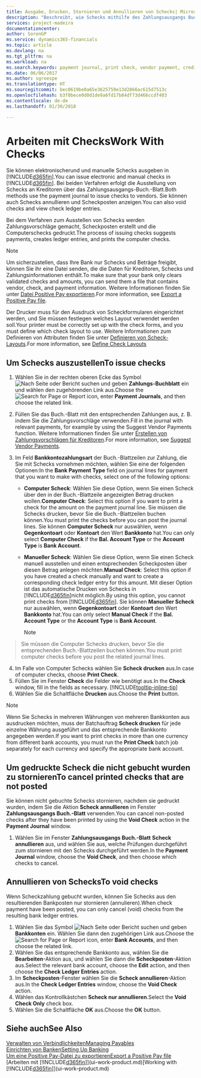 ```yaml
---
title: Ausgabe, Drucken, Stornieren und Annullieren von Schecks| Microsoft Docs
description: "Beschreibt, wie Schecks mithilfe des Zahlungsausgangs Buch.-Blattes, ausgegeben, gedruckt oder annulliert werden oder wie Check-Sachposteneinträge in Finance and Operations, Business edition angezeigt werden."
services: project-madeira
documentationcenter: 
author: SorenGP
ms.service: dynamics365-financials
ms.topic: article
ms.devlang: na
ms.tgt_pltfrm: na
ms.workload: na
ms.search.keywords: payment journal, print check, vendor payment, creditor, debt, balance due, AP
ms.date: 06/06/2017
ms.author: sgroespe
ms.translationtype: HT
ms.sourcegitcommit: bec0619be0a65e3625759e13d2866ac615d7513c
ms.openlocfilehash: b3f8bece0d0d1de9a6fd17b84df73d466ccdf403
ms.contentlocale: de-de
ms.lasthandoff: 01/30/2018

---
```

# <a name="work-with-checks"></a><span data-ttu-id="7f44d-103">Arbeiten mit Checks</span><span class="sxs-lookup"><span data-stu-id="7f44d-103">Work With Checks</span></span>
<span data-ttu-id="7f44d-104">Sie können elektronischerund und manuelle Schecks ausgeben in [!INCLUDE[d365fin](includes/d365fin_md.md)].</span><span class="sxs-lookup"><span data-stu-id="7f44d-104">You can issue electronic and manual checks in [!INCLUDE[d365fin](includes/d365fin_md.md)].</span></span> <span data-ttu-id="7f44d-105">Bei beiden Verfahren erfolgt die Ausstellung von Schecks an Kreditoren über das Zahlungsausgangs-Buch.-Blatt.</span><span class="sxs-lookup"><span data-stu-id="7f44d-105">Both methods use the payment journal to issue checks to vendors.</span></span> <span data-ttu-id="7f44d-106">Sie können auch Schecks annullieren und Scheckposten anzeigen.</span><span class="sxs-lookup"><span data-stu-id="7f44d-106">You can also void checks and view check ledger entries.</span></span>

<span data-ttu-id="7f44d-107">Bei dem Verfahren zum Ausstellen von Schecks werden Zahlungsvorschläge gemacht, Scheckposten erstellt und die Computerschecks gedruckt.</span><span class="sxs-lookup"><span data-stu-id="7f44d-107">The process of issuing checks suggests payments, creates ledger entries, and prints the computer checks.</span></span>

> [!NOTE]  
>   <span data-ttu-id="7f44d-108">Um sicherzustellen, dass Ihre Bank nur Schecks und Beträge freigibt, können Sie ihr eine Datei senden, die die Daten für Kreditoren, Schecks und Zahlungsinformationen enthält.</span><span class="sxs-lookup"><span data-stu-id="7f44d-108">To make sure that your bank only clears validated checks and amounts, you can send them a file that contains vendor, check, and payment information.</span></span> <span data-ttu-id="7f44d-109">Weitere Informationen finden Sie unter [Datei Positive Pay exportieren](finance-how-positive-pay.md).</span><span class="sxs-lookup"><span data-stu-id="7f44d-109">For more information, see [Export a Positive Pay file](finance-how-positive-pay.md).</span></span>

<span data-ttu-id="7f44d-110">Der Drucker muss für den Ausdruck von Scheckformularen eingerichtet werden, und Sie müssen festlegen welches Layout verwendet werden soll.</span><span class="sxs-lookup"><span data-stu-id="7f44d-110">Your printer must be correctly set up with the check forms, and you must define which check layout to use.</span></span> <span data-ttu-id="7f44d-111">Weitere Informationen zum Definieren von Attributen finden Sie unter [Definieren von Scheck-Layouts](finance-how-define-check-layouts.md).</span><span class="sxs-lookup"><span data-stu-id="7f44d-111">For more information, see [Define Check Layouts](finance-how-define-check-layouts.md)</span></span>

## <a name="to-issue-checks"></a><span data-ttu-id="7f44d-112">Um Schecks auszustellen</span><span class="sxs-lookup"><span data-stu-id="7f44d-112">To issue checks</span></span>
1. <span data-ttu-id="7f44d-113">Wählen Sie in der rechten oberen Ecke das Symbol ![Nach Seite oder Bericht suchen](media/ui-search/search_small.png "Nach Seite oder Bericht suchen") und geben **Zahlungs-Buchblatt** ein und wählen den zugehörenden Link aus.</span><span class="sxs-lookup"><span data-stu-id="7f44d-113">Choose the ![Search for Page or Report](media/ui-search/search_small.png "Search for Page or Report icon") icon, enter **Payment Journals**, and then choose the related link.</span></span>
2. <span data-ttu-id="7f44d-114">Füllen Sie das Buch.-Blatt mit den entsprechenden Zahlungen aus, z. B. indem Sie die Zahlungsvorschläge verwenden.</span><span class="sxs-lookup"><span data-stu-id="7f44d-114">Fill in the journal with relevant payments, for example by using the Suggest Vendor Payments function.</span></span> <span data-ttu-id="7f44d-115">Weitere Informationen finden Sie unter [Erstellen von Zahlungsvorschlägen für Kreditoren](payables-how-suggest-vendor-payments.md).</span><span class="sxs-lookup"><span data-stu-id="7f44d-115">For more information, see [Suggest Vendor Payments](payables-how-suggest-vendor-payments.md).</span></span>
3. <span data-ttu-id="7f44d-116">Im Feld **Bankkontozahlungsart** der Buch.-Blattzeilen zur Zahlung, die Sie mit Schecks vornehmen möchten, wählen Sie eine der folgenden Optionen:</span><span class="sxs-lookup"><span data-stu-id="7f44d-116">In the **Bank Payment Type** field on journal lines for payment that you want to make with checks, select one of the following options:</span></span>

   * <span data-ttu-id="7f44d-117">**Computer Scheck**: Wählen Sie diese Option, wenn Sie einen Scheck über den in der Buch.-Blattzeile angezeigten Betrag drucken wollen.</span><span class="sxs-lookup"><span data-stu-id="7f44d-117">**Computer Check**: Select this option if you want to print a check for the amount on the payment journal line.</span></span> <span data-ttu-id="7f44d-118">Sie müssen die Schecks drucken, bevor Sie die Buch.-Blattzeilen buchen können.</span><span class="sxs-lookup"><span data-stu-id="7f44d-118">You must print the checks before you can post the journal lines.</span></span> <span data-ttu-id="7f44d-119">Sie können **Computer Scheck** nur auswählen, wenn **Gegenkontoart** oder **Kontoart** den Wert **Bankkonto** hat.</span><span class="sxs-lookup"><span data-stu-id="7f44d-119">You can only select **Computer Check** if the **Bal. Account Type** or the **Account Type** is **Bank Account**.</span></span>
   * <span data-ttu-id="7f44d-120">**Manueller Scheck**: Wählen Sie diese Option, wenn Sie einen Scheck manuell ausstellen und einen entsprechenden Scheckposten über diesen Betrag anlegen möchten.</span><span class="sxs-lookup"><span data-stu-id="7f44d-120">**Manual Check**: Select this option if you have created a check manually and want to create a corresponding check ledger entry for this amount.</span></span> <span data-ttu-id="7f44d-121">Mit dieser Option ist das automatische Drucken von Schecks in [!INCLUDE[d365fin](includes/d365fin_md.md)]nicht möglich.</span><span class="sxs-lookup"><span data-stu-id="7f44d-121">By using this option, you cannot print checks from [!INCLUDE[d365fin](includes/d365fin_md.md)].</span></span> <span data-ttu-id="7f44d-122">Sie können **Manueller Scheck** nur auswählen, wenn **Gegenkontoart** oder **Kontoart** den Wert **Bankkonto** hat.</span><span class="sxs-lookup"><span data-stu-id="7f44d-122">You can only select **Manual Check** if the **Bal. Account Type** or the **Account Type** is **Bank Account**.</span></span>

     > [!NOTE]  
>   <span data-ttu-id="7f44d-123">Sie müssen die Computer Schecks drucken, bevor Sie die entsprechenden Buch.-Blattzeilen buchen können.</span><span class="sxs-lookup"><span data-stu-id="7f44d-123">You must print computer checks before you post the related journal lines.</span></span>
4. <span data-ttu-id="7f44d-124">Im Falle von Computer Schecks wählen Sie **Scheck drucken** aus.</span><span class="sxs-lookup"><span data-stu-id="7f44d-124">In case of computer checks, choose **Print Check**.</span></span>
5. <span data-ttu-id="7f44d-125">Füllen Sie im Fenster **Check** die Felder wie benötigt aus.</span><span class="sxs-lookup"><span data-stu-id="7f44d-125">In the **Check** window, fill in the fields as necessary.</span></span> [!INCLUDE[tooltip-inline-tip](includes/tooltip-inline-tip_md.md)]
6. <span data-ttu-id="7f44d-126">Wählen Sie die Schaltfläche **Drucken** aus.</span><span class="sxs-lookup"><span data-stu-id="7f44d-126">Choose the **Print** button.</span></span>

> [!NOTE]  
>   <span data-ttu-id="7f44d-127">Wenn Sie Schecks in mehreren Währungen von mehreren Bankkonten aus ausdrucken möchten, muss der Batchauftrag **Scheck drucken** für jede einzelne Währung ausgeführt und das entsprechende Bankkonto angegeben werden.</span><span class="sxs-lookup"><span data-stu-id="7f44d-127">If you want to print checks in more than one currency from different bank accounts, you must run the **Print Check** batch job separately for each currency and specify the appropriate bank account.</span></span>

## <a name="to-cancel-printed-checks-that-are-not-posted"></a><span data-ttu-id="7f44d-128">Um gedruckte Scheck die nicht gebucht wurden zu stornieren</span><span class="sxs-lookup"><span data-stu-id="7f44d-128">To cancel printed checks that are not posted</span></span>
<span data-ttu-id="7f44d-129">Sie können nicht gebuchte Schecks stornieren, nachdem sie gedruckt wurden, indem Sie die Aktion **Scheck annullieren** im Fenster **Zahlungsausgangs Buch.-Blatt** verwenden.</span><span class="sxs-lookup"><span data-stu-id="7f44d-129">You can cancel non-posted checks after they have been printed by using the **Void Check** action in the **Payment Journal** window.</span></span>

1. <span data-ttu-id="7f44d-130">Wählen Sie im Fenster **Zahlungsausgangs Buch.-Blatt** **Scheck annullieren** aus, und wählen Sie aus, welche Prüfungen durchgeführt zum stornieren mit den Schecks durchgeführt werden.</span><span class="sxs-lookup"><span data-stu-id="7f44d-130">In the **Payment Journal** window, choose the **Void Check**, and then choose which checks to cancel.</span></span>

## <a name="to-void-checks"></a><span data-ttu-id="7f44d-131">Annullieren von Schecks</span><span class="sxs-lookup"><span data-stu-id="7f44d-131">To void checks</span></span>
<span data-ttu-id="7f44d-132">Wenn Scheckzahlung gebucht wurden, können Sie Schecks aus den resultierenden Bankposten nur stornieren (annulieren).</span><span class="sxs-lookup"><span data-stu-id="7f44d-132">When check payment have been posted, you can only cancel (void) checks from the resulting bank ledger entries.</span></span>

1. <span data-ttu-id="7f44d-133">Wählen Sie das Symbol ![Nach Seite oder Bericht suchen](media/ui-search/search_small.png "Nach Seite oder Bericht suchen") und geben **Bankkonten** ein. Wählen Sie dann den zugehörigen Link aus.</span><span class="sxs-lookup"><span data-stu-id="7f44d-133">Choose the ![Search for Page or Report](media/ui-search/search_small.png "Search for Page or Report icon") icon, enter **Bank Accounts**, and then choose the related link.</span></span>
2. <span data-ttu-id="7f44d-134">Wählen Sie das entsprechende Bankkonto aus, wählen Sie die **Bearbeiten**-Aktion aus, und wählen Sie dann die **Scheckposten**-Aktion aus.</span><span class="sxs-lookup"><span data-stu-id="7f44d-134">Select the relevant bank account, choose the **Edit** action, and then choose the **Check Ledger Entries** action.</span></span>
3. <span data-ttu-id="7f44d-135">Im **Scheckposten**-Fenster wählen Sie die **Scheck annullieren**-Aktion aus.</span><span class="sxs-lookup"><span data-stu-id="7f44d-135">In the **Check Ledger Entries** window, choose the **Void Check** action.</span></span>
4. <span data-ttu-id="7f44d-136">Wählen das Kontrollkästchen **Scheck nur annullieren**.</span><span class="sxs-lookup"><span data-stu-id="7f44d-136">Select the **Void Check Only** check box.</span></span>
5. <span data-ttu-id="7f44d-137">Wählen Sie die Schaltfläche **OK** aus.</span><span class="sxs-lookup"><span data-stu-id="7f44d-137">Choose the **OK** button.</span></span>

## <a name="see-also"></a><span data-ttu-id="7f44d-138">Siehe auch</span><span class="sxs-lookup"><span data-stu-id="7f44d-138">See Also</span></span>
[<span data-ttu-id="7f44d-139">Verwalten von Verbindlichkeiten</span><span class="sxs-lookup"><span data-stu-id="7f44d-139">Managing Payables</span></span>](payables-manage-payables.md)  
[<span data-ttu-id="7f44d-140">Einrichten von Banken</span><span class="sxs-lookup"><span data-stu-id="7f44d-140">Setting Up Banking</span></span>](bank-setup-banking.md)  
[<span data-ttu-id="7f44d-141">Um eine Positive Pay-Datei zu exportieren</span><span class="sxs-lookup"><span data-stu-id="7f44d-141">Export a Positive Pay file</span></span>](finance-how-positive-pay.md)  
<span data-ttu-id="7f44d-142">[Arbeiten mit [!INCLUDE[d365fin](includes/d365fin_md.md)]](ui-work-product.md)</span><span class="sxs-lookup"><span data-stu-id="7f44d-142">[Working with [!INCLUDE[d365fin](includes/d365fin_md.md)]](ui-work-product.md)</span></span>  

